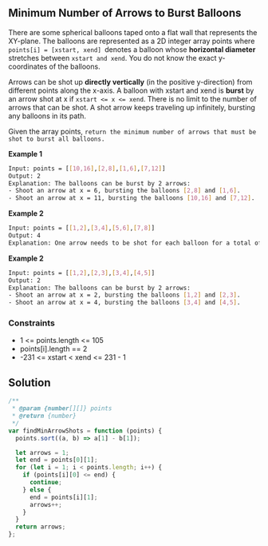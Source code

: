 ## Minimum Number of Arrows to Burst Balloons

There are some spherical balloons taped onto a flat wall that represents the XY-plane. The balloons are represented as a 2D integer array points where `points[i] = [xstart, xend] `denotes a balloon whose **horizontal diameter** stretches between `xstart and xend`. You do not know the exact y-coordinates of the balloons.

Arrows can be shot up **directly vertically** (in the positive y-direction) from different points along the x-axis. A balloon with xstart and xend is **burst** by an arrow shot at x if `xstart <= x <= xend`. There is no limit to the number of arrows that can be shot. A shot arrow keeps traveling up infinitely, bursting any balloons in its path.

Given the array points, `return the minimum number of arrows that must be shot to burst all balloons.`

**Example 1**

```bash
Input: points = [[10,16],[2,8],[1,6],[7,12]]
Output: 2
Explanation: The balloons can be burst by 2 arrows:
- Shoot an arrow at x = 6, bursting the balloons [2,8] and [1,6].
- Shoot an arrow at x = 11, bursting the balloons [10,16] and [7,12].
```

**Example 2**

```bash
Input: points = [[1,2],[3,4],[5,6],[7,8]]
Output: 4
Explanation: One arrow needs to be shot for each balloon for a total of 4 arrows.
```

**Example 2**

```bash
Input: points = [[1,2],[2,3],[3,4],[4,5]]
Output: 2
Explanation: The balloons can be burst by 2 arrows:
- Shoot an arrow at x = 2, bursting the balloons [1,2] and [2,3].
- Shoot an arrow at x = 4, bursting the balloons [3,4] and [4,5].
```

### Constraints

- 1 <= points.length <= 105
- points[i].length == 2
- -231 <= xstart < xend <= 231 - 1

## Solution

```javascript
/**
 * @param {number[][]} points
 * @return {number}
 */
var findMinArrowShots = function (points) {
  points.sort((a, b) => a[1] - b[1]);

  let arrows = 1;
  let end = points[0][1];
  for (let i = 1; i < points.length; i++) {
    if (points[i][0] <= end) {
      continue;
    } else {
      end = points[i][1];
      arrows++;
    }
  }
  return arrows;
};
```
